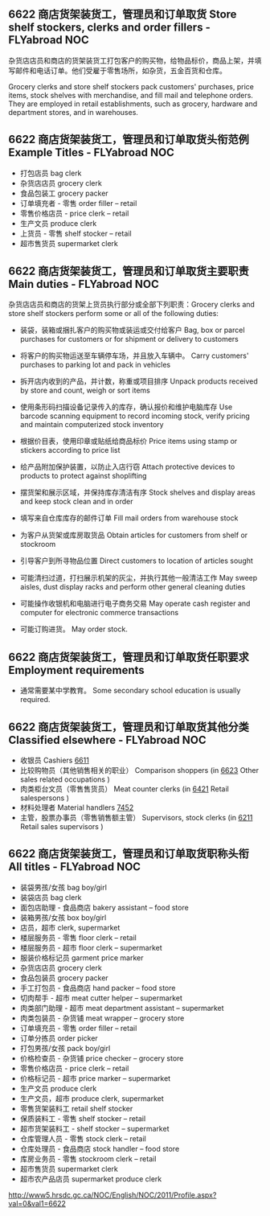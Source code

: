 ## 6622 商店货架装货工，管理员和订单取货 Store shelf stockers, clerks and order fillers - FLYabroad NOC

杂货店店员和商店的货架装货工打包客户的购买物，给物品标价，商品上架，并填写邮件和电话订单。他们受雇于零售场所，如杂货，五金百货和仓库。

Grocery clerks and store shelf stockers pack customers' purchases, price items, stock shelves with merchandise, and fill mail and telephone orders. They are employed in retail establishments, such as grocery, hardware and department stores, and in warehouses.

## 6622 商店货架装货工，管理员和订单取货头衔范例 Example Titles - FLYabroad NOC

* 打包店员 bag clerk
* 杂货店店员 grocery clerk
* 食品包装工 grocery packer
* 订单填充者 - 零售 order filler – retail
* 零售价格店员 -  price clerk – retail
* 生产文员 produce clerk
* 上货员 - 零售 shelf stocker – retail
* 超市售货员 supermarket clerk

## 6622 商店货架装货工，管理员和订单取货主要职责 Main duties - FLYabroad NOC

杂货店店员和商店的货架上货员执行部分或全部下列职责：Grocery clerks and store shelf stockers perform some or all of the following duties:

* 装袋，装箱或捆扎客户的购买物或装运或交付给客户
Bag, box or parcel purchases for customers or for shipment or delivery to customers

* 将客户的购买物运送至车辆停车场，并且放入车辆中。
Carry customers' purchases to parking lot and pack in vehicles

* 拆开店内收到的产品，并计数，称重或项目排序
Unpack products received by store and count, weigh or sort items

* 使用条形码扫描设备记录传入的库存，确认报价和维护电脑库存
Use barcode scanning equipment to record incoming stock, verify pricing and maintain computerized stock inventory

* 根据价目表，使用印章或贴纸给商品标价
Price items using stamp or stickers according to price list

* 给产品附加保护装置，以防止入店行窃
Attach protective devices to products to protect against shoplifting

* 摆货架和展示区域，并保持库存清洁有序
Stock shelves and display areas and keep stock clean and in order

* 填写来自仓库库存的邮件订单
Fill mail orders from warehouse stock

* 为客户从货架或库房取货品
Obtain articles for customers from shelf or stockroom

* 引导客户到所寻物品位置
Direct customers to location of articles sought

* 可能清扫过道，打扫展示机架的灰尘，并执行其他一般清洁工作
May sweep aisles, dust display racks and perform other general cleaning duties

* 可能操作收银机和电脑进行电子商务交易
May operate cash register and computer for electronic commerce transactions

* 可能订购进货。
May order stock.

## 6622 商店货架装货工，管理员和订单取货任职要求 Employment requirements

* 通常需要某中学教育。
Some secondary school education is usually required.

## 6622 商店货架装货工，管理员和订单取货其他分类 Classified elsewhere - FLYabroad NOC

* 收银员 Cashiers [6611](6611)
* 比较购物员（其他销售相关的职业） Comparison shoppers (in [6623](6623) Other sales related occupations )
* 肉类柜台文员（零售售货员） Meat counter clerks (in [6421](6421) Retail salespersons )
* 材料处理者 Material handlers [7452](7452)
* 主管，股票办事员（零售销售额主管） Supervisors, stock clerks (in [6211](6211) Retail sales supervisors )

## 6622 商店货架装货工，管理员和订单取货职称头衔 All titles - FLYabroad NOC

* 装袋男孩/女孩 bag boy/girl
* 装袋店员 bag clerk
* 面包店助理 - 食品商店 bakery assistant – food store
* 装箱男孩/女孩 box boy/girl
* 店员，超市 clerk, supermarket
* 楼层服务员 - 零售 floor clerk – retail
* 楼层服务员 - 超市 floor clerk – supermarket
* 服装价格标记员 garment price marker
* 杂货店店员 grocery clerk
* 食品包装员 grocery packer
* 手工打包员 - 食品商店 hand packer – food store
* 切肉帮手 - 超市 meat cutter helper – supermarket
* 肉类部门助理 - 超市 meat department assistant – supermarket
* 肉类包装员 - 杂货铺 meat wrapper – grocery store
* 订单填充员 - 零售 order filler – retail
* 订单分拣员 order picker
* 打包男孩/女孩 pack boy/girl
* 价格检查员 - 杂货铺 price checker – grocery store
* 零售价格店员 -  price clerk – retail
* 价格标记员 - 超市 price marker – supermarket
* 生产文员 produce clerk
* 生产文员，超市 produce clerk, supermarket
* 零售货架装料工 retail shelf stocker
* 保质装料工 - 零售 shelf stocker – retail
* 超市货架装料工 -  shelf stocker – supermarket
* 仓库管理人员 - 零售 stock clerk – retail
* 仓库处理员 - 食品商店 stock handler – food store
* 库房业务员 - 零售 stockroom clerk – retail
* 超市售货员 supermarket clerk
* 超市农产品店员 supermarket produce clerk

http://www5.hrsdc.gc.ca/NOC/English/NOC/2011/Profile.aspx?val=0&val1=6622